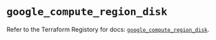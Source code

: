# `google_compute_region_disk`

Refer to the Terraform Registory for docs: [`google_compute_region_disk`](https://www.terraform.io/docs/providers/google/r/compute_region_disk).
